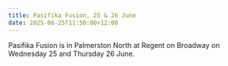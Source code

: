 ```yaml
---
title: Pasifika Fusion, 25 & 26 June
date: 2025-06-25T11:50:00+12:00
---
```

Pasifika Fusion is in Palmerston North at Regent on Broadway on Wednesday 25 and Thursday 26 June.  

